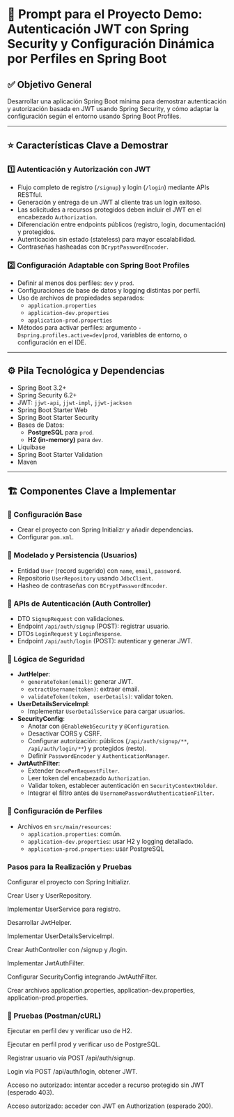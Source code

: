 # 🎯 Prompt para el Proyecto Demo: Autenticación JWT con Spring Security y Configuración Dinámica por Perfiles en Spring Boot

## ✅ Objetivo General
Desarrollar una aplicación Spring Boot mínima para demostrar autenticación y autorización basada en JWT usando Spring Security, y cómo adaptar la configuración según el entorno usando Spring Boot Profiles.

---

## ⭐ Características Clave a Demostrar

### 1️⃣ Autenticación y Autorización con JWT
- Flujo completo de registro (`/signup`) y login (`/login`) mediante APIs RESTful.
- Generación y entrega de un JWT al cliente tras un login exitoso.
- Las solicitudes a recursos protegidos deben incluir el JWT en el encabezado `Authorization`.
- Diferenciación entre endpoints públicos (registro, login, documentación) y protegidos.
- Autenticación sin estado (stateless) para mayor escalabilidad.
- Contraseñas hasheadas con `BCryptPasswordEncoder`.

### 2️⃣ Configuración Adaptable con Spring Boot Profiles
- Definir al menos dos perfiles: `dev` y `prod`.
- Configuraciones de base de datos y logging distintas por perfil.
- Uso de archivos de propiedades separados:
  - `application.properties`
  - `application-dev.properties`
  - `application-prod.properties`
- Métodos para activar perfiles: argumento `-Dspring.profiles.active=dev|prod`, variables de entorno, o configuración en el IDE.

---

## ⚙️ Pila Tecnológica y Dependencias
- Spring Boot 3.2+
- Spring Security 6.2+
- JWT: `jjwt-api`, `jjwt-impl`, `jjwt-jackson`
- Spring Boot Starter Web
- Spring Boot Starter Security
- Bases de Datos:
  - **PostgreSQL** para `prod`.
  - **H2 (in-memory)** para `dev`.
- Liquibase
- Spring Boot Starter Validation
- Maven

---

## 🏗️ Componentes Clave a Implementar

### 🔹 Configuración Base
- Crear el proyecto con Spring Initializr y añadir dependencias.
- Configurar `pom.xml`.

### 🔹 Modelado y Persistencia (Usuarios)
- Entidad `User` (record sugerido) con `name`, `email`, `password`.
- Repositorio `UserRepository` usando `JdbcClient`.
- Hasheo de contraseñas con `BCryptPasswordEncoder`.

### 🔹 APIs de Autenticación (Auth Controller)
- DTO `SignupRequest` con validaciones.
- Endpoint `/api/auth/signup` (POST): registrar usuario.
- DTOs `LoginRequest` y `LoginResponse`.
- Endpoint `/api/auth/login` (POST): autenticar y generar JWT.

### 🔹 Lógica de Seguridad
- **JwtHelper**:
  - `generateToken(email)`: generar JWT.
  - `extractUsername(token)`: extraer email.
  - `validateToken(token, userDetails)`: validar token.
- **UserDetailsServiceImpl**:
  - Implementar `UserDetailsService` para cargar usuarios.
- **SecurityConfig**:
  - Anotar con `@EnableWebSecurity` y `@Configuration`.
  - Desactivar CORS y CSRF.
  - Configurar autorización: públicos (`/api/auth/signup/**`, `/api/auth/login/**`) y protegidos (resto).
  - Definir `PasswordEncoder` y `AuthenticationManager`.
- **JwtAuthFilter**:
  - Extender `OncePerRequestFilter`.
  - Leer token del encabezado `Authorization`.
  - Validar token, establecer autenticación en `SecurityContextHolder`.
  - Integrar el filtro antes de `UsernamePasswordAuthenticationFilter`.

### 🔹 Configuración de Perfiles
- Archivos en `src/main/resources`:
  - `application.properties`: común.
  - `application-dev.properties`: usar H2 y logging detallado.
  - `application-prod.properties`: usar PostgreSQL

### Pasos para la Realización y Pruebas

Configurar el proyecto con Spring Initializr.

Crear User y UserRepository.

Implementar UserService para registro.

Desarrollar JwtHelper.

Implementar UserDetailsServiceImpl.

Crear AuthController con /signup y /login.

Implementar JwtAuthFilter.

Configurar SecurityConfig integrando JwtAuthFilter.

Crear archivos application.properties, application-dev.properties, application-prod.properties.

### 🔎 Pruebas (Postman/cURL)
Ejecutar en perfil dev y verificar uso de H2.

Ejecutar en perfil prod y verificar uso de PostgreSQL.

Registrar usuario vía POST /api/auth/signup.

Login vía POST /api/auth/login, obtener JWT.

Acceso no autorizado: intentar acceder a recurso protegido sin JWT (esperado 403).

Acceso autorizado: acceder con JWT en Authorization (esperado 200).